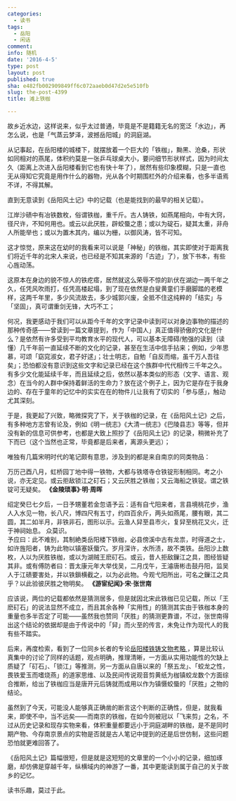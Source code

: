 ```yaml
---
categories:
  - 读书
tags:
  - 岳阳
  - 闲话
comment: 
info: 随机
date: '2016-4-5'
type: post
layout: post
published: true
sha: e482fb002909849ff6c072aaeb0d47d2e5e510fb
slug: the-post-4399
title: 滩上铁枷

---
```


故乡近水边，这样说来，似乎太过普通，毕竟是不是籍籍无名的宽泛「水边」，再怎么说，也是「气蒸云梦泽，波撼岳阳城」的洞庭湖。

从记事起，在岳阳楼的城楼下，就摆放着一个巨大的「铁枷」，黝黑、沧桑，形状如同相对的燕尾，体积约莫是一张乒乓球桌大小，要问细节形状样式，因为时间太久（距离上次进入岳阳楼看到它也有快十年了），居然有些印象模糊，只是一直也无从得知它究竟是用作什么的器物，光从各个时期围栏外的介绍来看，也多半语焉不详，不得其解。

直到无意读到《岳阳风土记》中的记载（也是能找到的最早的相关记载）。

>  
江岸沙碛中有冶铁数枚，俗谓铁枷，重千斤。古人铸铁，如燕尾相向，中有大窍，径尺许，不知何用也。或云以此厌胜，辟蛟蜃之患；或以为碇石，疑其太重，非舟人所能举也；或以为置木其内，编以为栅，以御风涛，皆不可知。

这才惊觉，原来这在幼时的我看来可以说是「神秘」的铁枷，其实即使对于距离我们将近千年的北宋人来说，也已经是不知其来源的「古迹」了），放下书本，有些心旌动荡。

这原本在身边的貌不惊人的铁疙瘩，居然就这么荣辱不惊的趴伏在湖边一两千年之久，任凭风吹雨打，任凭高楼起塌，到了现在依然是白叟黄童们手磨脚踏的老模样，这两千年里，多少风流故去，多少城郭兴废，全抵不住这纯粹的「结实」与「坚固」，真可谓重剑无锋，大巧不工；

何况，我更感动于我们可以从距今千年的文字记录中读到可以对身边事物的描述的那种传奇感——曾读到一篇文章提到，作为「中国人」真正值得骄傲的文化是什么？是依然有许多受到平均教育水平的现代人，可以基本无障碍/勉强的读到（读懂）几千年前一直延续不断的文化的记录，甚至在生活中信手拈来；例如，少年思慕，可颂「窈窕淑女，君子好逑」；壮士明志，自勉「自反而缩，虽千万人吾往矣」；恐怕都没有意识到这些文字和记录已经在这个族群中代代相传三千年之久。有多少文化能延续千年，而且延续之后，依然以基本类似的形态（文字、语言、观念）在当今的人群中保持着鲜活的生命力？放在这个例子上，因为它是存在于我身边的、存在于童年的记忆中的实实在在的物件儿让我有了切实的「参与感」，触动尤其深刻。

于是，我更起了兴致，略微探究了下，关于铁枷的记录，在《岳阳风土记》之后，有多种地方志曾有论及，例如《明一统志》《大清一统志》《巴陵县志》等等，但并没有新的信息可供参考，也都是大致上照抄了《岳阳风土记》的记录，稍微补充了下而已（这个当然也正常，毕竟都是后来者，离源头更远）；

唯独有几篇宋明时代的笔记颇有意思，涉及到的都是来自南京的同类物品：

> 
万历己酉八月，虹桥园丁地中得一铁物，大都与铁塔寺仓铁锭形制相同。考之小说，亦无定见。或云拒敌锁江之矴石；又云厌胜之铁枷；又云海船之铁锭。谓之铁锭可无疑矣。 **《金陵琐事》·明·周晖**


> 
绍定癸巳七夕后，一日予甥董若金忽语予云：适有自弋阳来者，言县境桃花步，渔人入水见一物，长八尺，博四尺有五寸，约四百余斤，两头如燕尾，腰有眼，其二圆，其二如半月，非铁非石，图形以示。云渔人舁至县市火，复舁至桃花又火，迁于神祠始息。 众莫识。   
予应曰：此不难别，其制絶类岳阳楼下铁枷，必县傍溪中古有龙祟，时得道之士，如许旌阳者，铸为此物以镇塞妖蜃穴。岁月深许，水所渍，故不类铁。岳阳沙上数枚，人以为厌胜铁枷，或以为湖贼王麽矴石。或云，昔人拒敌鏁江之具，图经皆疑其非。或有傅防者曰：晋太康元年大举伐吴，二月戊午，王濬唐彬击鼓丹阳，监吴人于江碛要害处，并以铁鎻横截之，以为必此物。今观弋阳所出，可名之鏁江之具乎？以此验彼厌胜之物明矣。 **《游宦纪闻》·宋·张世南** 

应该说，两位的记载都依然是猜测居多，但是就因北宋此铁枷已见记载，所以「王麽矴石」的说法显然不成立，而且其余各种「实用性」的猜测其实由于铁枷本身的重量也多半否定了可能——虽然我也赞同「厌胜」的猜测更靠谱，不过，张世南得出这个结论的依据却是由于传说中的「舁」而火至的传言，未免让作为现代人的我有些不踏实。

后来，再度检索，看到了一位同乡长者的专论[岳阳楼铁铸文物考略 ](http://blog.sina.com.cn/s/blog_627760130100fi4g.html)，算是比较认真集中的讨论了同样的话题，观点明确，推理清晰，一方面从实用功能性的欠缺上质疑了「矴石」、「锁江」等推测，另一方面从自唐以来的「祭五龙」、「蛟龙之性，畏铁爱玉而嗜烧燕」的道家思维、以及民间传说观音剪黄纸为枷镇蛟龙数个方面综合推断，给出了铁枷应当是唐开元后铸就而成用以作为镇慑蛟蜃的「厌胜」之物的结论。

虽然到了今天，可能没人能够真正确凿的断言这个判断的正确性，但是，就我看来，即使不中，当不远矣——而南京的铁枷，在如今则被冠以「飞来剪」之名，不过从历史记录和现存实物来看，体积重量都要远小于洞庭湖畔的铁枷，是不是同时期产物、今存南京景点的实物是否就是古人笔记中提到的还是后世仿制，这些问题恐怕就更难回答了。

《岳阳风土记》篇幅很短，但是就是这短短的文章里的一个小小的记录，细加琢磨，却仿佛是穿越千年，纵横域内的神游了一番，其中更能读到属于自己的关于故乡的记忆。

读书乐趣，莫过于此。


